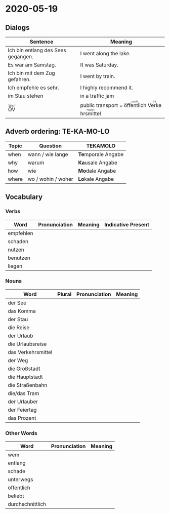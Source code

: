 # 2020-05-19

## Dialogs

| Sentence                           | Meaning                                                      |
| ---------------------------------- | ------------------------------------------------------------ |
| Ich bin entlang des Sees gegangen. | I went along the lake.                                       |
| Es war am Samstag.                 | It was Saturday.                                             |
| Ich bin mit dem Zug gefahren.      | I went by train.                                             |
| Ich empfehle es sehr.              | I highly recommend it.                                       |
| im Stau stehen                     | in a traffic jam                                             |
| <ruby>ÖV<rt>"öfau"</rt></ruby>     | public transport = <ruby>öffentlich<rt>public</rt></ruby> <ruby>Verkehrsmittel<rt>transport</rt></ruby> |

## Adverb ordering: TE-KA-MO-LO

| Topic | Question           | TEKAMOLO             |
| ----- | ------------------ | -------------------- |
| when  | wann / wie lange   | **Te**mporale Angabe |
| why   | warum              | **Ka**usale Angabe   |
| how   | wie                | **Mo**dale Angabe    |
| where | wo / wohin / woher | **Lo**kale Angabe    |

## Vocabulary

### Verbs

| Word      | Pronunciation | Meaning | Indicative Present |
| --------- | ------------- | ------- | ------------------ |
| empfehlen |               |         |                    |
| schaden   |               |         |                    |
| nutzen    |               |         |                    |
| benutzen  |               |         |                    |
| liegen    |               |         |                    |

### Nouns

| Word               | Plural | Pronunciation | Meaning |
| ------------------ | ------ | ------------- | ------- |
| der See            |        |               |         |
| das Komma          |        |               |         |
| der Stau           |        |               |         |
| die Reise          |        |               |         |
| der Urlaub         |        |               |         |
| die Urlaubsreise   |        |               |         |
| das Verkehrsmittel |        |               |         |
| der Weg            |        |               |         |
| die Großstadt      |        |               |         |
| die Hauptstadt     |        |               |         |
| die Straßenbahn    |        |               |         |
| die/das Tram       |        |               |         |
| der Urlauber       |        |               |         |
| der Feiertag       |        |               |         |
| das Prozent        |        |               |         |

### Other Words

| Word             | Pronunciation | Meaning |
| ---------------- | ------------- | ------- |
| wem              |               |         |
| entlang          |               |         |
| schade           |               |         |
| unterwegs        |               |         |
| öffentlich       |               |         |
| beliebt          |               |         |
| durchschnittlich |               |         |


